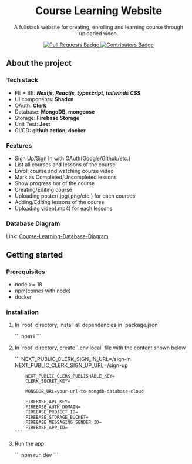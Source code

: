 <h1 align="center">Course Learning Website</h1>
<p align="center">A fullstack website for creating, enrolling and learning course through uploaded video.</p>

<div align="center">
    <a href="https://github.com/vihao1802/course-learning-website/pulls">
        <img src="https://img.shields.io/github/issues-pr-closed/vihao1802/course-learning-website"
        alt="Pull Requests Badge"
         />
    </a>
    <a href="https://github.com/vihao1802/course-learning-website/graphs/contributors">
        <img src="https://img.shields.io/github/contributors/vihao1802/course-learning-website"
        alt="Contributors Badge"
         />
    </a>
    <!-- <a href="https://github.com/vihao1802/awesome-README-templates/blob/master/LICENSE"><img src="https://img.shields.io/github/license/elangosundar/awesome-README-templates?color=2b9348" alt="License Badge"/></a> -->
</div>

## About the project

### Tech stack

- FE + BE: **_Nextjs, Reactjs, typescript, tailwinds CSS_**
- UI components: **Shadcn**
- OAuth: **Clerk**
- Database: **MongoDB, mongoose**
- Storage: **Firebase Storage**
- Unit Test: **Jest**
- CI/CD: **github action, docker**

### Features

- Sign Up/Sign In with OAuth(Google/Github/etc.)
- List all courses and lessons of the course
- Enroll course and watching course video
- Mark as Completed/Uncompleted lessons
- Show progress bar of the course
- Creating/Editing course
- Uploading poster(.jpg/.png/etc.) for each courses
- Adding/Editing lessons of the course
- Uploading video(.mp4) for each lessons

### Database Diagram

Link: [Course-Learning-Database-Diagram](https://drawsql.app/teams/team-project-2/diagrams/course-learning)

## Getting started

### Prerequisites

- node >= 18
- npm(comes with node)
- docker

### Installation

<ol>
  <li>
    <p>
        In `root` directory, install all dependencies in `package.json`
    </p>
    ``` 
    npm i
    ```
  </li>
  <li>
    <p>
        In `root` directory, create `.env.local` file with the content shown below
    </p>
    ```
        NEXT_PUBLIC_CLERK_SIGN_IN_URL=/sign-in
        NEXT_PUBLIC_CLERK_SIGN_UP_URL=/sign-up

        NEXT_PUBLIC_CLERK_PUBLISHABLE_KEY=
        CLERK_SECRET_KEY=

        MONGODB_URL=your-url-to-mongdb-database-cloud

        FIREBASE_API_KEY=
        FIREBASE_AUTH_DOMAIN=
        FIREBASE_PROJECT_ID=
        FIREBASE_STORAGE_BUCKET=
        FIREBASE_MESSAGING_SENDER_ID=
        FIREBASE_APP_ID=
    ```

  </li>
  <li>
    <p>
        Run the app
    </p>
    ``` 
    npm run dev
    ```
  </li>
</ol>
